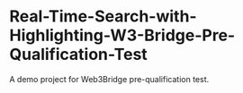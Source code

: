 # Real-Time-Search-with-Highlighting-W3-Bridge-Pre-Qualification-Test
A demo project for Web3Bridge pre-qualification test.
